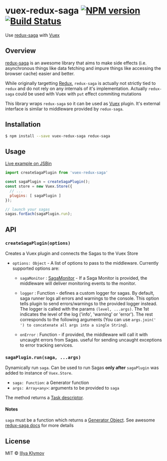 # vuex-redux-saga [![NPM version](https://img.shields.io/npm/v/vuex-redux-saga.svg?style=flat-square)](https://www.npmjs.com/package/vuex-redux-saga) [![Build Status](https://img.shields.io/travis/xanf/vuex-redux-saga.svg?style=flat-square)](https://travis-ci.org/xanf/vuex-redux-saga)
Use [redux-saga](https://github.com/redux-saga/redux-saga) with [Vuex](https://vuex.vuejs.org)

## Overview
[redux-saga](https://github.com/redux-saga/redux-saga) is an awesome library that aims to make side effects (i.e. asynchronous things like data fetching and impure things like accessing the browser cache) easier and better.

While originally targetting [Redux](https://github.com/reactjs/redux), `redux-saga` is actually not strictly tied to `redux` and do not rely on any internals of it's implementation. Actually `redux-saga` could be used with Vuex with `put` effect commiting mutations

This library wraps `redux-saga` so it can be used as [Vuex](https://vuex.vuejs.org/) plugin. It's external interface is similar to middleware provided by `redux-saga`.
## Installation

```bash
$ npm install --save vuex-redux-saga redux-saga
```

## Usage
[Live example on JSBin](http://jsbin.com/mabixivuxe/1/edit?html,js,output)

```js
import createSagaPlugin from 'vuex-redux-saga'

const sagaPlugin = createSagaPlugin();
const store = new Vuex.Store({
  // ...
  plugins: [ sagaPlugin ]
});

// launch your sagas
sagas.forEach(sagaPlugin.run);
```

## API
### `createSagaPlugin(options)`

Creates a Vuex plugin and connects the Sagas to the Vuex Store

- `options: Object` - A list of options to pass to the middleware. Currently supported options are:

  - `sagaMonitor` : [SagaMonitor](https://redux-saga.github.io/redux-saga/docs/api/index.html#sagamonitor) - If a Saga Monitor is provided, the middleware will deliver monitoring events to the monitor.

  - `logger` : Function -  defines a custom logger for sagas. By default, saga runner logs all errors and
warnings to the console. This option tells plugin to send errors/warnings to the provided logger instead. The logger is called with the params `(level, ...args)`. The 1st indicates the level of the log ('info', 'warning' or 'error'). The rest corresponds to the following arguments (You can use `args.join(' ') to concatenate all args into a single String`).
  - `onError` : Function - if provided, the middleware will call it with uncaught errors from Sagas. useful for sending uncaught exceptions to error tracking services.

### `sagaPlugin.run(saga, ...args)`

Dynamically run `saga`. Can be used to run Sagas **only after** `sagaPlugin` was added to instance of `Vuex.Store`.

- `saga: Function`: a Generator function
- `args: Array<any>`: arguments to be provided to `saga`

The method returns a [Task descriptor](https://redux-saga.github.io/redux-saga/docs/api/index.html#task-descriptor).

#### Notes

`saga` must be a function which returns a [Generator Object](https://developer.mozilla.org/en-US/docs/Web/JavaScript/Reference/Global_Objects/Generator).
See awesome [redux-saga docs](https://redux-saga.github.io/redux-saga/docs) for more details

## License

MIT © [Illya Klymov](https://github.com/xanf)
